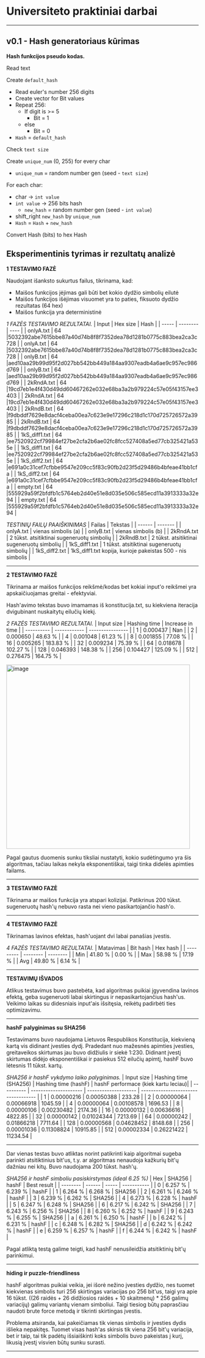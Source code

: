 # Universiteto praktiniai darbai
---
## v0.1 - Hash generatoriaus kūrimas

**Hash funkcijos pseudo kodas.**

Read text

Create `default_hash`
- Read euler's number 256 digits
- Create vector for Bit values
- Repeat 256:
    - If digit is >= 5
        - Bit = 1
    - else
        - Bit = 0
- `Hash` = `default_hash`

Check `text size`

Create `unique_num` (0, 255) for every char
- `unique_num` = random number gen (seed - `text size`)

For each char:
- char -> `int value`
- `int value` -> 256 bits hash
    - `new_hash` = random number gen (seed - `int value`)
- shift_right `new_hash` by `unique_num`
- `Hash` = `Hash` + `new_hash`

Convert Hash (bits) to hex Hash

## Eksperimentinis tyrimas ir rezultatų analizė

**1 TESTAVIMO FAZĖ**

Naudojant išanksto sukurtus failus, tikrinama, kad:
- Maišos funkcijos įėjimas gali būti bet kokio dydžio simbolių eilutė
- Maišos funkcijos išėjimas visuomet yra to paties, fiksuoto dydžio rezultatas (64 hex)
- Maišos funkcija yra deterministinė


*1 FAZĖS TESTAVIMO REZULTATAI.*
| Input | Hex size | Hash |
| ----- | -------- | ---- |
| onlyA.txt | 64 |5032392abe7615bbe87a40d74b8f8f7352dea78d1281b0775c883bea2ca3c728 |
| onlyA.txt | 64 |5032392abe7615bbe87a40d74b8f8f7352dea78d1281b0775c883bea2ca3c728 |
| onlyB.txt | 64 |aed10aa29b99d95f2d027bb542bb449a184aa9307eadb4a6ae9c957ec986d769 |
| onlyB.txt | 64 |aed10aa29b99d95f2d027bb542bb449a184aa9307eadb4a6ae9c957ec986d769 |
| 2kRndA.txt | 64 |19cd7eb1e4f430d49dd60467262e032e68ba3a2b979224c57e05f43157ee3403 |
| 2kRndA.txt | 64 |19cd7eb1e4f430d49dd60467262e032e68ba3a2b979224c57e05f43157ee3403 |
| 2kRndB.txt | 64 |f9dbddf7629e8dacf4ceba00ea7c623e9e17296c218d1c170d725726572a3985 |
| 2kRndB.txt | 64 |f9dbddf7629e8dacf4ceba00ea7c623e9e17296c218d1c170d725726572a3985 |
| 1kS_diff1.txt | 64 |ee7520922cf79984ef27be2cfa2b6ae02fc8fcc527408a5ed77cb325421a535e |
| 1kS_diff1.txt | 64 |ee7520922cf79984ef27be2cfa2b6ae02fc8fcc527408a5ed77cb325421a535e |
| 1kS_diff2.txt | 64 |e691a0c31cef7cfbbe9547e209cc5f83c90fb2d23f5d29486b4bfeae41bb1cfa |
| 1kS_diff2.txt | 64 |e691a0c31cef7cfbbe9547e209cc5f83c90fb2d23f5d29486b4bfeae41bb1cfa |
| empty.txt | 64 |555929a59f2bfdfb1c5764eb2d40e51e8d035e506c585ecd11a3913333a32e94 |
| empty.txt | 64 |555929a59f2bfdfb1c5764eb2d40e51e8d035e506c585ecd11a3913333a32e94 |


*TESTINIŲ FAILŲ PAAIŠKINIMAS*
| Failas | Tekstas |
| ------ | ------- |
| onlyA.txt | vienas simbolis (a) |
| onlyB.txt | vienas simbolis (b) |
| 2kRndA.txt | 2 tūkst. atsitiktinai sugeneruotų simbolių |
| 2kRndB.txt | 2 tūkst. atsitiktinai sugeneruotų simbolių |
| 1kS_diff1.txt | 1 tūkst. atsitiktinai sugeneruotų simbolių |
| 1kS_diff2.txt | 1kS_diff1.txt kopija, kurioje pakeistas 500 - nis simbolis |

_______________

**2 TESTAVIMO FAZĖ**

Tikrinama ar maišos funkcijos reikšmė/kodas bet kokiai input'o reikšmei yra apskaičiuojamas greitai - efektyviai.

Hash'avimo tekstas buvo imamamas iš konstitucija.txt, su kiekviena iteracija dvigubinant nuskaitytų eilučių kiekį.

*2 FAZĖS TESTAVIMO REZULTATAI.*
| Input size | Hashing time | Increase in time |
| ---------- | ------------ | ---------------- |
| 1 | 0.000437 | Nan |
| 2 | 0.000650 | 48.63 % |
| 4 | 0.001048 | 61.23 % |
| 8 | 0.001855 | 77.08 % |
| 16 | 0.005265 | 183.83 % |
| 32 | 0.009234 | 75.39 % |
| 64 | 0.018678 | 102.27 % |
| 128 | 0.046393 | 148.38 % |
| 256 | 0.104427 | 125.09 % |
| 512 | 0.276475 | 164.75 % |

<img width="481" alt="image" src="https://github.com/JFour404/blockChainTech/assets/116594512/d069c78a-998d-44e3-880b-11b51e71148d">

Pagal gautus duomenis sunku tiksliai nustatyti, kokio sudėtingumo yra šis algoritmas, tačiau laikas nekyla eksponentiškai, taigi tinka didelės apimties failams.

______________________

**3 TESTAVIMO FAZĖ**

Tikrinama ar maišos funkcija yra atspari kolizijai. Patikrinus 200 tūkst. sugeneruotų hash'ų nebuvo rasta nei vieno pasikartojančio hash'o.

_______________________

**4 TESTAVIMO FAZĖ**

Tikrinamas lavinos efektas, hash'uojant dvi labai panašias įvestis.

*4 FAZĖS TESTAVIMO REZULTATAI.*
| Matavimas | Bit hash | Hex hash |
| --------- | -------- | -------- |
| Min | 41.80 % | 0.00 % |
| Max | 58.98 % | 17.19 % |
| Avg | 49.80 % | 6.14 % |

__________________

**TESTAVIMŲ IŠVADOS**

Atlikus testavimus buvo pastebėta, kad algoritmas puikiai įgyvendina lavinos efektą, geba sugeneruoti labai skirtingus ir nepasikartojančius hash'us. Veikimo laikas su didesniais input'ais išsitęsia, reikėtų padirbėti ties optimizavimu.

___________________

**hashF palyginimas su SHA256**

Testavimams buvo naudojama Lietuvos Respublikos Konstitucija, kiekvieną kartą vis didinant įvesties dydį. Pradedant nuo mažesnės apimties įvesties, greitaveikos skirtumas jau buvo didžiulis ir siekė 1:230. Didinant įvestį skirtumas didėjo eksponentiškai ir pasiekus 512 eilučių apimtį, hashF buvo lėtesnis 11 tūkst. kartų.

*SHA256 ir hashF vykdymo laiko palyginimas.*
| Input size | Hashing time (SHA256) | Hashing time (hashF) | hashF performace (kiek kartu leciau)|
| ---------- | --------------------- | -------------------- | ----------------------------------- |
| 1 | 0.00000216 | 0.00050388 | 233.28 |
| 2 | 0.00000064 | 0.00066918 | 1045.59 |
| 4 | 0.00000064 | 0.00108578 | 1696.53 |
| 8 | 0.00000106 | 0.00230482 | 2174.36 |
| 16 | 0.00000132 | 0.00636616 | 4822.85 |
| 32 | 0.00000142 | 0.01024344 | 7213.69 |
| 64 | 0.00000242 | 0.01866218 | 7711.64 |
| 128 | 0.00000568 | 0.04628452 | 8148.68 |
| 256 | 0.00001036 | 0.11308824 | 10915.85 |
| 512 | 0.00002334 | 0.26221422 | 11234.54 |

__________________________

Dar vienas testas buvo atliktas norint patikrinti kaip algoritmai sugeba parinkti atsitiktinius bit'us, t.y. ar algoritmas nenaudoja kažkurių bit'ų dažniau nei kitų. Buvo naudojama 200 tūkst. hash'ų.

*SHA256 ir hashF simboliu pasiskirstymas (ideal 6.25 %)*
 | Hex | SHA256 | hashF | Best result | 
 | -------- | ------ | ----- | ----------- | 
 | 0 | 6.257 % | 6.239 % |  hashF | 
 | 1 | 6.264 % | 6.268 % |  SHA256 | 
 | 2 | 6.261 % | 6.246 % |  hashF | 
 | 3 | 6.239 % | 6.262 % |  SHA256 | 
 | 4 | 6.273 % | 6.228 % |  hashF | 
 | 5 | 6.247 % | 6.248 % |  SHA256 | 
 | 6 | 6.217 % | 6.242 % |  SHA256 | 
 | 7 | 6.243 % | 6.256 % |  SHA256 | 
 | 8 | 6.260 % | 6.252 % |  hashF | 
 | 9 | 6.243 % | 6.255 % |  SHA256 | 
 | a | 6.261 % | 6.250 % |  hashF | 
 | b | 6.242 % | 6.231 % |  hashF | 
 | c | 6.248 % | 6.282 % |  SHA256 | 
 | d | 6.242 % | 6.242 % |  hashF | 
 | e | 6.259 % | 6.257 % |  hashF | 
 | f | 6.244 % | 6.242 % |  hashF | 

Pagal atliktą testą galime teigti, kad hashF nenusileidžia atsitiktinių bit'ų parinkimui.

_______________________

**hiding ir puzzle-friendliness**

hashF algoritmas puikiai veikia, jei išorė nežino įvesties dydžio, nes tuomet kiekvienas simbolis turi 256 skirtingas variacijas po 256 bit'us, taigi yra apie 16 tūkst. ((26 raidės + 26 didžiosios raidės + 10 skaitmenų) * 256 galimų variacijų) galimų variantų vienam simboliui. Taigi tiesiog būtų paprasčiau naudoti brute force metodą ir tikrinti skirtingas įvestis.

Problema atsiranda, kai pakeičiamas tik vienas simbolis ir įvesties dydis išlieka nepakitęs. Tuomet visas hash'as skirsis tik viena 256 bit'ų variacija, bet ir taip, tai tik padėtų išsiaiškinti koks simbolis buvo pakeistas į kurį, likusią įvestį visvien būtų sunku surasti.

___________________________



